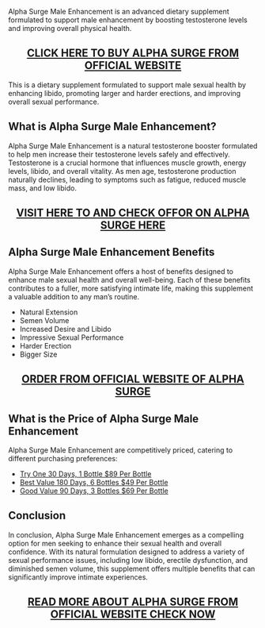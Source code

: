 <p>Alpha Surge Male Enhancement is an advanced dietary supplement formulated to support male enhancement by boosting testosterone levels and improving overall physical health.</p>
<h2 style="text-align: center;"><a href="https://sale365day.com/order-alph-surge">CLICK HERE TO BUY ALPHA SURGE FROM OFFICIAL WEBSITE</a></h2>
<p>This is a dietary supplement formulated to support male sexual health by enhancing libido, promoting larger and harder erections, and improving overall sexual performance.</p>
<h2 style="text-align: left;">What is Alpha Surge Male Enhancement?</h2>
<p style="text-align: left;">Alpha Surge Male Enhancement is a natural testosterone booster formulated to help men increase their testosterone levels safely and effectively. Testosterone is a crucial hormone that influences muscle growth, energy levels, libido, and overall vitality. As men age, testosterone production naturally declines, leading to symptoms such as fatigue, reduced muscle mass, and low libido.</p>
<h2 style="text-align: center;"><a href="https://sale365day.com/order-alph-surge">VISIT HERE TO AND CHECK OFFOR ON ALPHA SURGE HERE</a></h2>
<h2 style="text-align: left;">Alpha Surge Male Enhancement Benefits</h2>
<p style="text-align: left;">Alpha Surge Male Enhancement offers a host of benefits designed to enhance male sexual health and overall well-being. Each of these benefits contributes to a fuller, more satisfying intimate life, making this supplement a valuable addition to any man&rsquo;s routine.</p>
<ul style="text-align: left;">
<li>Natural Extension</li>
<li>Semen Volume</li>
<li>Increased Desire and Libido</li>
<li>Impressive Sexual Performance</li>
<li>Harder Erection</li>
<li>Bigger Size</li>
</ul>
<h2 style="text-align: center;"><a href="https://sale365day.com/order-alph-surge">ORDER FROM OFFICIAL WEBSITE OF ALPHA SURGE</a></h2>
<h2 style="text-align: left;">What is the Price of Alpha Surge Male Enhancement</h2>
<p style="text-align: left;">Alpha Surge Male Enhancement are competitively priced, catering to different purchasing preferences:</p>
<ul style="text-align: left;">
<li><a href="https://sale365day.com/order-alph-surge">Try One 30 Days, 1 Bottle $89 Per Bottle</a></li>
<li><a href="https://sale365day.com/order-alph-surge">Best Value 180 Days, 6 Bottles $49 Per Bottle</a></li>
<li><a href="https://sale365day.com/order-alph-surge">Good Value 90 Days, 3 Bottles $69 Per Bottle</a></li>
</ul>
<h2 style="text-align: left;">Conclusion</h2>
<p style="text-align: left;">In conclusion, Alpha Surge Male Enhancement emerges as a compelling option for men seeking to enhance their sexual health and overall confidence. With its natural formulation designed to address a variety of sexual performance issues, including low libido, erectile dysfunction, and diminished semen volume, this supplement offers multiple benefits that can significantly improve intimate experiences.</p>
<h2 style="text-align: center;"><a href="https://sale365day.com/order-alph-surge">READ MORE ABOUT ALPHA SURGE FROM OFFICIAL WEBSITE CHECK NOW</a></h2>
